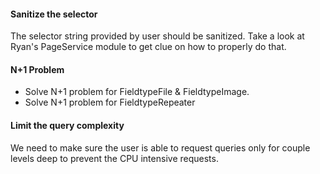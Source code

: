 #### Sanitize the selector
The selector string provided by user should be sanitized. Take a look at Ryan's
PageService module to get clue on how to properly do that.

#### N+1 Problem
- Solve N+1 problem for FieldtypeFile & FieldtypeImage.
- Solve N+1 problem for FieldtypeRepeater

#### Limit the query complexity
We need to make sure the user is able to request queries only for couple levels deep
to prevent the CPU intensive requests.
